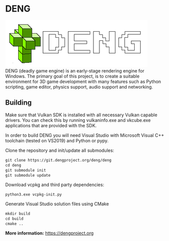 # DENG

![logo](logo/logo_full.png)  
DENG (deadly game engine) is an early-stage rendering engine for Windows. The primary goal of this project, is to create a 
suitable environment for 3D game development with many features such as Python scripting, game editor, physics support, 
audio support and networking. 

## Building

Make sure that Vulkan SDK is installed with all necessary Vulkan capable drivers. You can check this by running vulkaninfo.exe and 
vkcube.exe applications that are provided with the SDK.

In order to build DENG you will need Visual Studio with Microsoft Visual C++ toolchain (tested on VS2019) and Python or pypy.  

Clone the repository and init/update all submodules:
```
git clone https://git.dengproject.org/deng/deng
cd deng
git submodule init
git submodule update
```

Download vcpkg and third party dependencies:  
```
python3.exe vcpkg-init.py
```

Generate Visual Studio solution files using CMake
```
mkdir build
cd build
cmake ..
```

**More information:** https://dengproject.org
